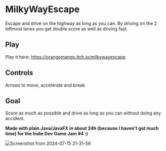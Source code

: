 # MilkyWayEscape
Escape and drive on the highway as long as you can. By driving on the 2 leftmost lanes you get double score as well as driving fast.

## Play
Play it here: https://orangomango.itch.io/milkywayescape

## Controls
Arrows to move, accelerate and break.
## Goal
Score as much as possible and drive as long as you can without doing any accident.

**Made with plain Java/JavaFX in about 24h (because I haven't got much time) for the Indie Dev Game Jam #4 :)**

![Screenshot from 2024-07-15 21-31-56](https://github.com/user-attachments/assets/2e6545b1-152d-4a94-902c-1f12f173bdb1)
